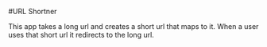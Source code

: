 #URL Shortner

This app takes a long url and creates a short url that maps to it. When a user uses that short url it redirects to the long url.
